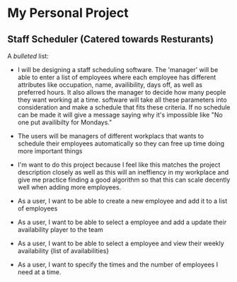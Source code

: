 # My Personal Project

## Staff Scheduler (Catered towards Resturants)

A *bulleted* list:

- I will be designing a staff scheduling software. The 'manager' will be able to enter a list of employees where each
employee has different attributes like occupation, name, availibility, days off, as well as preferred hours. 
It also allows the manager to decide how many people they want working at a time. 
software will take all these parameters into consideration and make a schedule that fits these criteria. If no schedule 
can be made it will give a message saying why it's impossible like "No one put availibilty for Mondays."

- The users will be managers of different workplacs that wants to schedule their employees automatically so they can
free up time doing more important things

- I'm want to do this project because I feel like this matches the project description closely as well as this will an
ineffiency in my workplace and give me practice finding a good algorithm so that this can scale decently well when
adding more employees.

- As a user, I want to be able to create a new employee and add it to a list of employees
- As a user, I want to be able to select a employee and add a update their availability player to the team
- As a user, I want to be able to select a employee and view their weekly availability {list of availabilities}
- As a user, I want to specify the times and the number of employees I need at a time. 

